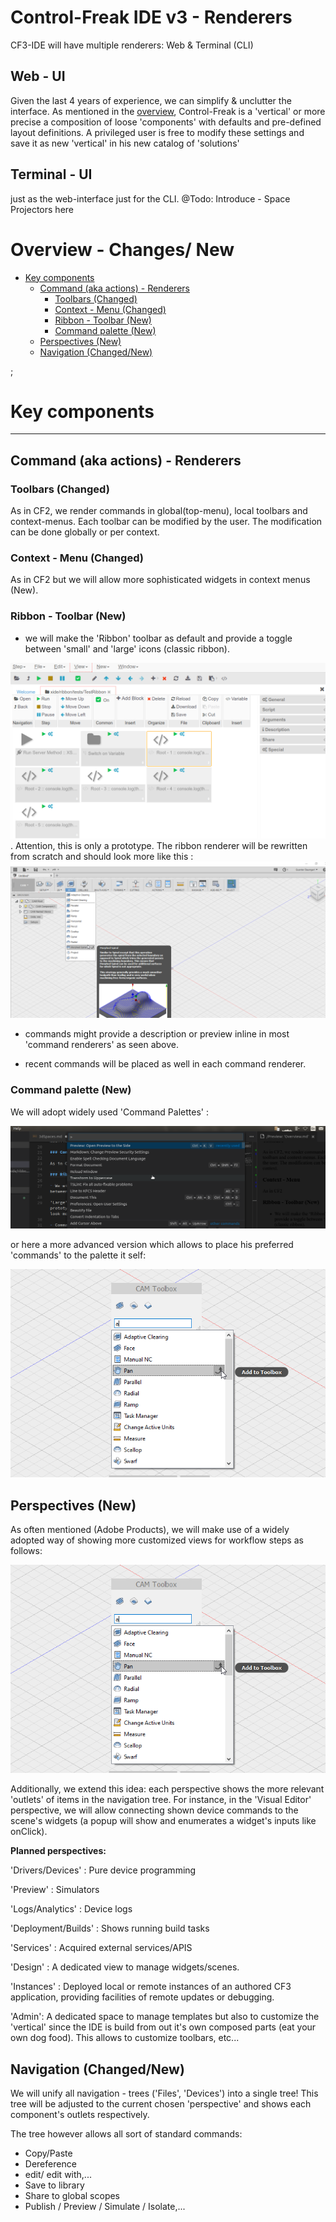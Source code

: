 # Control-Freak IDE v3 - Renderers

CF3-IDE will have multiple renderers: Web & Terminal (CLI)

## Web - UI

Given the last 4 years of experience, we can simplify & unclutter the interface. As mentioned in the [overview](../Control-Freak-v3.md), Control-Freak is a 'vertical' or more precise a composition of loose 'components' with defaults and pre-defined layout definitions. A privileged user is free to modify these settings and save it as new 'vertical' in his new catalog of 'solutions'

## Terminal - UI

just as the web-interface just for the CLI.
@Todo: Introduce - Space Projectors here

# Overview - Changes/ New

<!-- toc -->

- [Key components](#key-components)
  * [Command (aka actions) - Renderers](#command-aka-actions---renderers)
    + [Toolbars (Changed)](#toolbars-changed)
    + [Context - Menu (Changed)](#context---menu-changed)
    + [Ribbon - Toolbar (New)](#ribbon---toolbar-new)
    + [Command palette (New)](#command-palette-new)
  * [Perspectives (New)](#perspectives-new)
  * [Navigation (Changed/New)](#navigation-changednew)

<!-- tocstop -->

;

# Key components

<hr/>

## Command (aka actions) - Renderers

### Toolbars (Changed)

As in CF2, we render commands in global(top-menu), local toolbars and context-menus. Each toolbar can be modified by the user. The modification can be done globally or per context.

### Context - Menu (Changed)

As in CF2 but we will allow more sophisticated widgets in context menus (New).

### Ribbon - Toolbar (New)

- we will make the 'Ribbon' toolbar as default and provide a toggle between 'small' and 'large' icons (classic ribbon).

!['large'](./ribbons.png). Attention, this is only a prototype. The ribbon renderer will be rewritten from scratch and should look more like this : !['large'](./ribbons-fusion.png)

- commands might provide a description or preview inline in most 'command renderers' as seen above.

- recent commands will be placed as well in each command renderer.

### Command palette (New)

We will adopt widely used 'Command Palettes' :

![''](./command-palette.png)

or here a more advanced version which allows to place his preferred 'commands' to the palette it self:

![''](./command-palette-fusion.png)

## Perspectives (New)

As often mentioned (Adobe Products), we will make use of a widely adopted way of showing more customized views for workflow steps as follows:

![''](./command-palette-fusion.png)

Additionally, we extend this idea: each perspective shows the more relevant 'outlets' of items in the navigation tree. For instance, in the 'Visual Editor' perspective, we will allow connecting shown device commands to the scene's widgets (a popup will show and enumerates a widget's inputs like onClick).

**Planned perspectives:**

'Drivers/Devices' : Pure device programming

'Preview' : Simulators

'Logs/Analytics' : Device logs

'Deployment/Builds' : Shows running build tasks

'Services' : Acquired external services/APIS

'Design' : A dedicated view to manage widgets/scenes.

'Instances' : Deployed local or remote instances of an authored CF3 application, providing facilities of remote updates or debugging.

'Admin': A dedicated space to manage templates but also to customize the 'vertical' since the IDE is build from out it's own composed parts (eat your own dog food). This allows to customize toolbars, etc...

## Navigation (Changed/New)

We will unify all navigation - trees ('Files', 'Devices') into a single tree! This tree will be adjusted to the current chosen 'perspective' and shows each component's outlets respectively.

The tree however allows all sort of standard commands:

- Copy/Paste
- Dereference
- edit/ edit with,...
- Save to library
- Share to global scopes
- Publish / Preview / Simulate / Isolate,...